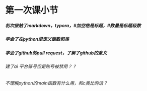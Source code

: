 # 第一次课小节

##### 初次接触了markdown，typora，#加空格是标题，#数量是标题级数

##### 学会了在python里定义函数和类

##### 学会了github的pull request，了解了github的意义

###### 建了ai 平台账号但是账号被禁用？？

###### 不理解python的main函数有什么用，和c类比的话？